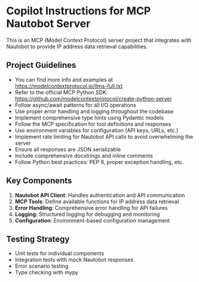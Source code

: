 # Copilot Instructions for MCP Nautobot Server

<!-- Use this file to provide workspace-specific custom instructions to Copilot. For more details, visit https://code.visualstudio.com/docs/copilot/copilot-customization#_use-a-githubcopilotinstructionsmd-file -->

This is an MCP (Model Context Protocol) server project that integrates with Nautobot to provide IP address data retrieval capabilities.

## Project Guidelines

- You can find more info and examples at https://modelcontextprotocol.io/llms-full.txt
- Refer to the official MCP Python SDK: https://github.com/modelcontextprotocol/create-python-server
- Follow async/await patterns for all I/O operations
- Use proper error handling and logging throughout the codebase
- Implement comprehensive type hints using Pydantic models
- Follow the MCP specification for tool definitions and responses
- Use environment variables for configuration (API keys, URLs, etc.)
- Implement rate limiting for Nautobot API calls to avoid overwhelming the server
- Ensure all responses are JSON serializable
- Include comprehensive docstrings and inline comments
- Follow Python best practices: PEP 8, proper exception handling, etc.

## Key Components

1. **Nautobot API Client**: Handles authentication and API communication
2. **MCP Tools**: Define available functions for IP address data retrieval
3. **Error Handling**: Comprehensive error handling for API failures
4. **Logging**: Structured logging for debugging and monitoring
5. **Configuration**: Environment-based configuration management

## Testing Strategy

- Unit tests for individual components
- Integration tests with mock Nautobot responses
- Error scenario testing
- Type checking with mypy
